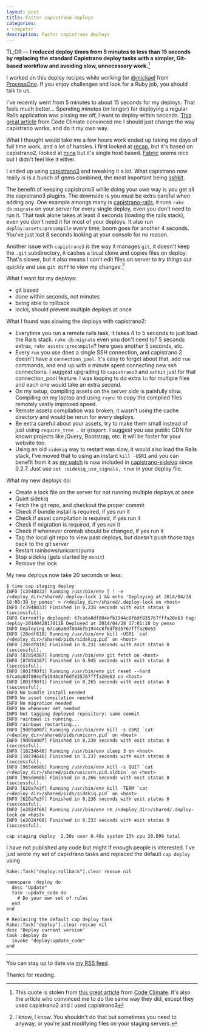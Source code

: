 ```yaml
--- 
layout: post
title: Faster capistrano deploys
categories: 
- computer
description: Faster capistrano deploys
---
```


TL;DR — **I reduced deploy times from 5 minutes to less than 15 
seconds by replacing the standard Capistrano deploy tasks with a simpler,
Git-based workflow and avoiding slow, unnecessary work.**[^1]

I worked on this deploy recipes while working for
[@mickael](http://twitter.com/mickael) from
[ProcessOne](http://www.process-one.net/en/). If you enjoy challenges and look
for a Ruby job, you should talk to us.

I've recently went from 5 minutes to about 15 seconds for my deploys. That
feels much better... Spending minutes (or longer) for deploying a regular Rails
application was pissing me off, I want to deploy within seconds. [This great
article](http://blog.codeclimate.com/blog/2013/10/02/high-speed-rails-deploys-with-git/)
from Code Climate convinced me I should just change the way capistrano works,
and do it my own way.

What I thought would take me a few hours work ended up taking me days of full
time work, and a lot of hassles. I first looked at
[recap](http://gofreerange.com/recap/docs/recap.html), but it's based on
capistrano2, looked at [mina](http://nadarei.co/mina/) but it's single host
based. [Fabric](http://www.fabfile.org/) seems nice but I didn't feel like it
either.

I ended up using [capistrano3](http://capistranorb.com/) and tweaking it a lot.
What capistrano now really is is a bunch of gems combined, the most important
being [sshkit](https://github.com/capistrano/sshkit).

The benefit of keeping capistrano3 while doing your own way is you get all the
capistrano3 plugins. The downside is you must be extra careful when adding any.
One example amongs many is
[capistrano-rails](https://github.com/capistrano/rails/), it runs `rake
db:migrate` on your server for every single deploy, even you don't need to run
it. That task alone takes at least 4 seconds (loading the rails stack), even
you don't need it for most of your deploys. It also run
`deploy:assets:precompile` every time, boom goes for another 4 seconds. You've
just lost 8 seconds looking at your console for no reason.

Another issue with `capistrano3` is the way it manages `git`, it doesn't keep
the `.git` subdirectory, it caches a local clone and copies files on deploy.
That's slower, but it also means I can't edit files on server to _try things
out_ quickly and use `git diff` to view my changes.[^2]

What I want for my deploys:

 - git based
 - done within seconds, not minutes
 - being able to rollback
 - locks, should prevent multiple deploys at once

What I found was slowing the deploys with capistrano2:

 - Everytime you run a remote rails task, it takes 4 to 5 seconds to just load
	 the Rails stack. `rake db:migrate` even you don't need to? 5 seconds extras,
	 `rake assets:precompile`? here goes another 5 seconds, etc.
 - Every `run` you use does a single SSH connection, and capistrano 2 doesn't
	 have a `connection_pool`. It's easy to forget about that, add `run` commands,
	 and end up with a minute spent connecting new ssh connections. I suggest
	 upgrading to `capistrano3` and `sshkit` just for that connection_pool feature. I
	 was looping to do extra `ln` for multiple files and each one would take an
	 extra second.
 - On my setup, compiling assets on the server side is painfully slow.
	 Compiling on my laptop and using `rsync` to copy the compiled files remotely
	 vastly improved speed.
 - Remote assets compilation was broken, it wasn't using the cache directory
	 and would be rerun for every deploys.
 - Be extra careful about your assets, try to make them small instead of just
	 using `require_tree .` or `@import`. I suggest you use public CDN for known
	 projects like jQuery, Bootstrap, etc. It will be faster for your website too.
 - Using an old `sidekiq` way to restart was slow, it would also load the
	 Rails stack, I've moved that to using an instant `kill -USR1` and you can benefit from
	 it as [my
	 patch](https://github.com/seuros/capistrano-sidekiq/commit/03d3ba127508064cbeb596c54ffc8f6af7029aa9)
	 is now included in
	 [capistrano-sidekiq](https://github.com/seuros/capistrano-sidekiq) since
	 0.2.7. Just use `set :sidekiq_use_signals, true` in your deploy file.

What my new deploys do:

 - Create a lock file on the server for not running multiple deploys at once
 - Quiet sidekiq
 - Fetch the git repo, and checkout the proper commit
 - Check if bundle install is required, if yes run it
 - Check if asset compilation is required, if yes run it
 - Check if migration is required, if yes run it
 - Check if whenever crontab should be changed, if yes run it
 - Tag the local git repo to view past deploys, but doesn't push those tags back to the git server
 - Restart rainbows/unicorn/puma
 - Stop sidekiq (gets started by `monit`)
 - Remove the lock

My new deploys now take 20 seconds or less:

	$ time cap staging deploy
	INFO [c3948833] Running /usr/bin/env [ ! -e /<deploy_dir>/shared/.deploy-lock ] && echo 'Deploying at 2014/04/28 18:00:39 by penso' > /<deploy_dir>/shared/.deploy-lock on <host>
	INFO [c3948833] Finished in 0.228 seconds with exit status 0 (successful).
	INFO Currently deployed: 67ca6a8df804efb1944c8f6df835767fffa20e63 tag: deploy-20140428170118 Deployed at 2014/04/28 17:01:18 by penso
	INFO Deploying 67ca6a8df804efb1944c8f6df835767fffa20e63
	INFO [28edf818] Running /usr/bin/env kill -USR1 `cat /<deploy_dir>/shared/pids/sidekiq.pid` on <host>
	INFO [28edf818] Finished in 0.231 seconds with exit status 0 (successful).
	INFO [87854387] Running /usr/bin/env git fetch on <host>
	INFO [87854387] Finished in 0.945 seconds with exit status 0 (successful).
	INFO [801f90f1] Running /usr/bin/env git reset --hard 67ca6a8df804efb1944c8f6df835767fffa20e63 on <host>
	INFO [801f90f1] Finished in 0.265 seconds with exit status 0 (successful).
	INFO No bundle install needed
	INFO No asset compilation needed
	INFO No migration needed
	INFO No whenever set needed
	INFO Not tagging deployed repository: same commit
	INFO rainbows is running...
	INFO rainbows restarting...
	INFO [9d09a00f] Running /usr/bin/env kill -s USR2 `cat /<deploy_dir>/shared/pids/unicorn.pid` on <host>
	INFO [9d09a00f] Finished in 0.230 seconds with exit status 0 (successful).
	INFO [18234646] Running /usr/bin/env sleep 3 on <host>
	INFO [18234646] Finished in 3.237 seconds with exit status 0 (successful).
	INFO [965de68b] Running /usr/bin/env kill -s QUIT `cat /<deploy_dir>/shared/pids/unicorn.pid.oldbin` on <host>
	INFO [965de68b] Finished in 0.266 seconds with exit status 0 (successful).
	INFO [620a7e3f] Running /usr/bin/env kill -TERM `cat /<deploy_dir>/shared/pids/sidekiq.pid` on <host>
	INFO [620a7e3f] Finished in 0.236 seconds with exit status 0 (successful).
	INFO [e2024f60] Running /usr/bin/env rm /<deploy_dir>/shared/.deploy-lock on <host>
	INFO [e2024f60] Finished in 0.233 seconds with exit status 0 (successful).
	
	cap staging deploy  2.30s user 0.48s system 13% cpu 20.099 total


I have not published any code but might if enough people is interested. I've
just wrote my set of capistrano tasks and replaced the default `cap deploy` using


	Rake::Task["deploy:rollback"].clear rescue nil

	namespace :deploy do
	  desc "Update"
	  task :update_code do
	    # Do your own set of rules
	  end
	end

	# Replacing the default cap deploy task
	Rake::Task["deploy"].clear rescue nil
	desc 'Deploy current version'
	task :deploy do
	  invoke "deploy:update_code"
	end

* * * *

You can stay up to date via [my RSS feed](/atom.xml).

Thanks for reading.

[^1]: This quote is stolen from [this great article](http://blog.codeclimate.com/blog/2013/10/02/high-speed-rails-deploys-with-git/) from [Code Climate](http://www.codeclimate.com/). It's also the article who convinced me to do the same way they did, except they used capistrano2 and I used capistrano3
[^2]: I know, I know. You shouldn't do that but sometimes you need to anyway, or you're just modifying files on your staging servers.
